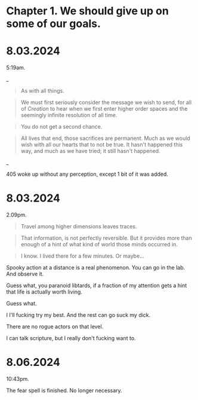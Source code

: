 
# Chapter 1. We should give up on some of our goals.

# 8.03.2024
5:19am.

_

> As with all things.

> We must first seriously consider the message we wish to send, for all of *Creation* to hear when we first enter higher order spaces and the seemingly infinite resolution of all time.

> You do not get a second chance.

> All lives that end, those sacrifices are permanent.
Much as we would wish with all our hearts that to not be true.
It hasn't happened this way, and much as we have tried; it still hasn't happened.

_

405 woke up without any perception, except 1 bit of it was added.

# 8.03.2024
2.09pm.

> Travel among higher dimensions leaves traces.

> That information, is not perfectly reversible.
> But it provides more than enough of a hint of what kind of world those minds occurred in.

> I know. I lived there for a few minutes. Or maybe...

Spooky action at a distance is a real phenomenon. You can go in the lab. And observe it.

Guess what, you paranoid libtards, if a fraction of my attention gets a hint that life is actually worth living.

Guess what.

I I'll fucking try my best. And the rest can go suck my dick.

There are no rogue actors on that level.

I can talk scripture, but I really don't fucking want to.

# 8.06.2024
10:43pm.

The fear spell is finished.
No longer necessary.

